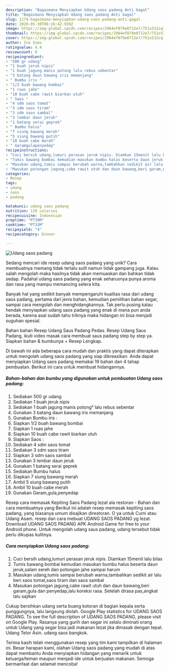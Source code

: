 ```yaml
---
description: "Bagaimana Menyiapkan Udang saos padang Anti Gagal"
title: "Bagaimana Menyiapkan Udang saos padang Anti Gagal"
slug: 1174-bagaimana-menyiapkan-udang-saos-padang-anti-gagal
date: 2020-05-30T06:16:42.939Z
image: https://img-global.cpcdn.com/recipes/2964ef079e0712e7/751x532cq70/udang-saos-padang-foto-resep-utama.jpg
thumbnail: https://img-global.cpcdn.com/recipes/2964ef079e0712e7/751x532cq70/udang-saos-padang-foto-resep-utama.jpg
cover: https://img-global.cpcdn.com/recipes/2964ef079e0712e7/751x532cq70/udang-saos-padang-foto-resep-utama.jpg
author: Ina Sims
ratingvalue: 4.4
reviewcount: 8
recipeingredient:
- "500 gr udang"
- "1 buah jeruk nipis"
- "1 buah jagung manis potong lalu rebus sebentar"
- "3 batang daun bawang iris memanjang"
- " Bumbu iris "
- "1/2 buah bawang bombai"
- "1 ruas jahe"
- "10 buah cabe rawit biarkan utuh"
- " Saos "
- "4 sdm saos tomat"
- "3 sdm saos tiram"
- "3 sdm saos sambal"
- "3 lembar daun jeruk"
- "1 batang serai geprek"
- " Bumbu halus"
- "7 siung bawang merah"
- "5 siung bawang putih"
- "10 buah cabe merah"
- " Garamgulapenyedap"
recipeinstructions:
- "Cuci bersih udang,lumuri perasan jeruk nipis. Diamkan 15menit lalu bilas"
- "Tumis bawang bombai kemudian masukan bumbu halus beserta daun jeruk,salam sereh dan potongan jahe sampai harum"
- "Masukan udang,tumis sampai berubah warna,tambahkan sedikit air lalu beri saos tomat,saos tiram dan saos sambal"
- "Masukan potongan jagung,cabe rawit utuh dan daun bawang,beri garam,gula dan penyedap,lalu koreksi rasa. Setelah dirasa pas,angkat lalu sajikan"
categories:
- Resep
tags:
- udang
- saos
- padang

katakunci: udang saos padang 
nutrition: 129 calories
recipecuisine: Indonesian
preptime: "PT39M"
cooktime: "PT33M"
recipeyield: "4"
recipecategory: Dinner

---
```



![Udang saos padang](https://img-global.cpcdn.com/recipes/2964ef079e0712e7/751x532cq70/udang-saos-padang-foto-resep-utama.jpg)

Sedang mencari ide resep udang saos padang yang unik? Cara membuatnya memang tidak terlalu sulit namun tidak gampang juga. Kalau salah mengolah maka hasilnya tidak akan memuaskan dan bahkan tidak sedap. Padahal udang saos padang yang enak seharusnya punya aroma dan rasa yang mampu memancing selera kita.

Banyak hal yang sedikit banyak mempengaruhi kualitas rasa dari udang saos padang, pertama dari jenis bahan, kemudian pemilihan bahan segar, sampai cara mengolah dan menghidangkannya. Tak perlu pusing kalau hendak menyiapkan udang saos padang yang enak di mana pun anda berada, karena asal sudah tahu triknya maka hidangan ini bisa menjadi suguhan spesial.

Bahan bahan Resep Udang Saus Padang Pedas. Resep Udang Saus Padang, ikuti video masak cara membuat saus padang step by step ya. Siapkan bahan &amp; bumbunya + Resep Lengkap.


Di bawah ini ada beberapa cara mudah dan praktis yang dapat diterapkan untuk mengolah udang saos padang yang siap dikreasikan. Anda dapat menyiapkan Udang saos padang memakai 19 bahan dan 4 tahap pembuatan. Berikut ini cara untuk membuat hidangannya.

<!--inarticleads1-->

##### Bahan-bahan dan bumbu yang digunakan untuk pembuatan Udang saos padang:

1. Sediakan 500 gr udang
1. Sediakan 1 buah jeruk nipis
1. Sediakan 1 buah jagung manis potong² lalu rebus sebentar
1. Gunakan 3 batang daun bawang iris memanjang
1. Gunakan  Bumbu iris :
1. Siapkan 1/2 buah bawang bombai
1. Siapkan 1 ruas jahe
1. Siapkan 10 buah cabe rawit biarkan utuh
1. Siapkan  Saos :
1. Sediakan 4 sdm saos tomat
1. Sediakan 3 sdm saos tiram
1. Siapkan 3 sdm saos sambal
1. Gunakan 3 lembar daun jeruk
1. Gunakan 1 batang serai geprek
1. Sediakan  Bumbu halus
1. Siapkan 7 siung bawang merah
1. Ambil 5 siung bawang putih
1. Ambil 10 buah cabe merah
1. Gunakan  Garam,gula,penyedap


Resep cara memasak Kepiting Saos Padang lezat ala restoran - Bahan dan cara membuatnya yang Berikut ini adalah resep memasak kepiting saos padang, yang biasanya umum disajikan direstoran. O ya untuk Cumi atau Udang Asam. resep dan cara mebuat UDANG SAOS PADANG yg lezat. Download UDANG SAOS PADANG APK Android Game for free to your Android phone. Untuk mengolah udang saus padang, udang tersebut tidak perlu dikupas kulitnya. 

<!--inarticleads2-->

##### Cara menyiapkan Udang saos padang:

1. Cuci bersih udang,lumuri perasan jeruk nipis. Diamkan 15menit lalu bilas
1. Tumis bawang bombai kemudian masukan bumbu halus beserta daun jeruk,salam sereh dan potongan jahe sampai harum
1. Masukan udang,tumis sampai berubah warna,tambahkan sedikit air lalu beri saos tomat,saos tiram dan saos sambal
1. Masukan potongan jagung,cabe rawit utuh dan daun bawang,beri garam,gula dan penyedap,lalu koreksi rasa. Setelah dirasa pas,angkat lalu sajikan


Cukup bersihkan udang serta buang kotoran di bagian kepala serta punggungnya, lalu langsung diolah. Google Play statistics for UDANG SAOS PADANG. To see the full description of UDANG SAOS PADANG, please visit on Google Play. Rasanya yang gurih dan segar ini selalu diminati orang untuk Udang yang segar bisa jadi makanan lezat jika dimasak dengan tepat. Udang Telor Asin. udang saos bangkok. 

Terima kasih telah menggunakan resep yang tim kami tampilkan di halaman ini. Besar harapan kami, olahan Udang saos padang yang mudah di atas dapat membantu Anda menyiapkan hidangan yang menarik untuk keluarga/teman maupun menjadi ide untuk berjualan makanan. Semoga bermanfaat dan selamat mencoba!

